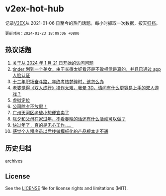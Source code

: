 # v2ex-hot-hub

 记录[V2EX](https://www.v2ex.com/)从 2021-01-06 日至今的热门话题。每小时抓取一次数据，按天[归档](archives)。

`更新时间：2024-01-23 18:09:06 +0800`

## 热议话题

1. [关于从 2024 年 1 月 21 日开始的访问问题](https://www.v2ex.com/t/1010835)
1. [tinder 划到一个美女，由于长得太好看还是不敢相信是真的，并且已通过 app 人脸认证](https://www.v2ex.com/t/1010854)
1. [十二年职场奋斗路，年终考核梦碎时，该怎么办](https://www.v2ex.com/t/1010888)
1. [老婆觉得《双人成行》操作太难，我晕 3D，请问有什么更容易上手的双人游戏？](https://www.v2ex.com/t/1010856)
1. [虚拟定位](https://www.v2ex.com/t/1010841)
1. [公司除夕不放假！](https://www.v2ex.com/t/1010886)
1. [广州天河区老破小想便宜卖了](https://www.v2ex.com/t/1010905)
1. [除夕和父母在家过年，不看春晚的话还有什么活动可以做？](https://www.v2ex.com/t/1010880)
1. [快过年了，真的是无心工作。。。](https://www.v2ex.com/t/1010826)
1. [感觉个人程序员以后找做模板化的产品根本走不通](https://www.v2ex.com/t/1010902)

## 历史归档

[archives](archives)

## License

See the [LICENSE](LICENSE) file for license rights and limitations (MIT).
